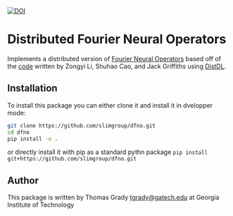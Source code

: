 [![DOI](https://zenodo.org/badge/DOI/10.5281/zenodo.6981516.svg)](https://doi.org/10.5281/zenodo.6981516)

# Distributed Fourier Neural Operators

Implements a distributed version of [Fourier Neural Operators](https://arxiv.org/pdf/2010.08895.pdf)
based off of the [code](https://github.com/zongyi-li/fourier_neural_operator) written by Zongyi Li, Shuhao Cao, and Jack Griffiths
using [DistDL](https://github.com/distdl/distdl).

## Installation


To install this package you can either clone it and install it in dvelopper mode:


```bash
git clone https://github.com/slimgroup/dfno.git
cd dfno
pip install -e .
```

or directly install it with pip as a standard pythn package `pip install git+https://github.com/slimgroup/dfno.git`

## Author

This package is written by Thomas Grady <tgrady@gatech.edu> at Georgia Institute of Technology
